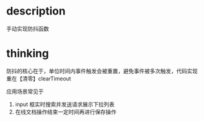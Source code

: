 # description
手动实现防抖函数

# thinking
防抖的核心在于，单位时间内事件触发会被重置，避免事件被多次触发，代码实现重在【清零】clearTimeout

应用场景常见于
1. input 框实时搜索并发送请求展示下拉列表
2. 在线文档操作结束一定时间再进行保存操作